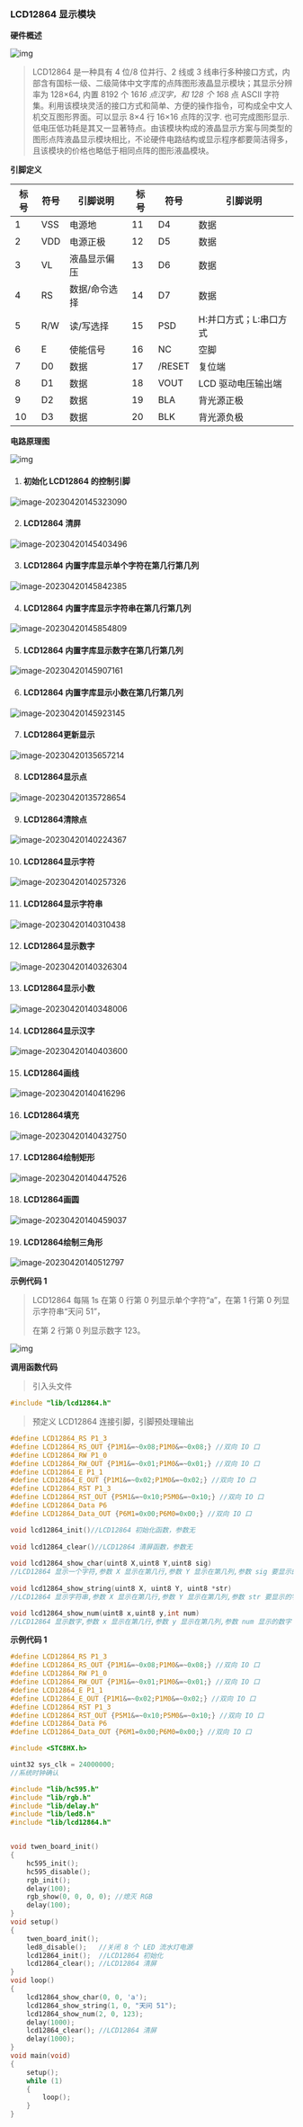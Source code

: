 ### LCD12864 显示模块<!-- {docsify-ignore} -->

 

**硬件概述**

 


![img](LCD12864显示模块.assets/wps348.png) 

 



> LCD12864 是一种具有 4 位/8 位并行、2 线或 3 线串行多种接口方式，内部含有国标一级、二级简体中文字库的点阵图形液晶显示模块；其显示分辨率为 128×64, 内置 8192 个 16*16 点汉字，和 128 个 16*8 点 ASCII 字符集。利用该模块灵活的接口方式和简单、方便的操作指令，可构成全中文人机交互图形界面。可以显示 8×4 行 16×16 点阵的汉字. 也可完成图形显示.低电压低功耗是其又一显著特点。由该模块构成的液晶显示方案与同类型的图形点阵液晶显示模块相比，不论硬件电路结构或显示程序都要简洁得多，且该模块的价格也略低于相同点阵的图形液晶模块。
>

 

**引脚定义**

| 标号 | 符号 | 引脚说明 | 标号 | 符号 | 引脚说明     |
| -------------- | -------------- | ------------------ | -------------- | -------------- | ---------------------- |
| 1              | VSS            | 电源地             | 11             | D4             | 数据                   |
| 2              | VDD            | 电源正极           | 12             | D5             | 数据                   |
| 3              | VL             | 液晶显示偏压       | 13             | D6             | 数据                   |
| 4              | RS             | 数据/命令选择      | 14             | D7             | 数据                   |
| 5              | R/W            | 读/写选择          | 15             | PSD            | H:并口方式；L:串口方式 |
| 6              | E              | 使能信号           | 16             | NC             | 空脚                   |
| 7              | D0             | 数据               | 17             | /RESET         | 复位端                 |
| 8              | D1             | 数据               | 18             | VOUT           | LCD 驱动电压输出端     |
| 9              | D2             | 数据               | 19             | BLA            | 背光源正极             |
| 10             | D3             | 数据               | 20             | BLK            | 背光源负极             |



 

**电路原理图**



![img](LCD12864显示模块.assets/wps349.jpg) 



 

1. #### 初始化 LCD12864 的控制引脚

![image-20230420145323090](LCD12864显示模块.assets/image-20230420145323090.png) 



2. #### LCD12864 清屏

![image-20230420145403496](LCD12864显示模块.assets/image-20230420145403496.png) 



3. #### LCD12864 内置字库显示单个字符在第几行第几列

 ![image-20230420145842385](LCD12864显示模块.assets/image-20230420145842385.png) 



4. #### LCD12864 内置字库显示字符串在第几行第几列

 ![image-20230420145854809](LCD12864显示模块.assets/image-20230420145854809.png) 



5. #### LCD12864 内置字库显示数字在第几行第几列

 ![image-20230420145907161](LCD12864显示模块.assets/image-20230420145907161.png) 



6. #### LCD12864 内置字库显示小数在第几行第几列

![image-20230420145923145](LCD12864显示模块.assets/image-20230420145923145.png) 




7. #### LCD12864更新显示

![image-20230420135657214](LCD12864显示模块.assets/image-20230420135657214.png)  



8. #### LCD12864显示点

![image-20230420135728654](LCD12864显示模块.assets/image-20230420135728654.png) 



9. #### LCD12864清除点

![image-20230420140224367](LCD12864显示模块.assets/image-20230420140224367.png) 



10. #### LCD12864显示字符

![image-20230420140257326](LCD12864显示模块.assets/image-20230420140257326.png) 



11. #### LCD12864显示字符串

![image-20230420140310438](LCD12864显示模块.assets/image-20230420140310438.png) 



12. #### LCD12864显示数字

![image-20230420140326304](LCD12864显示模块.assets/image-20230420140326304.png) 



13. #### LCD12864显示小数

![image-20230420140348006](LCD12864显示模块.assets/image-20230420140348006.png) 



14. #### LCD12864显示汉字

![image-20230420140403600](LCD12864显示模块.assets/image-20230420140403600.png) 



15. #### LCD12864画线

![image-20230420140416296](LCD12864显示模块.assets/image-20230420140416296.png) 



16. #### LCD12864填充

![image-20230420140432750](LCD12864显示模块.assets/image-20230420140432750.png) 



17. #### LCD12864绘制矩形

![image-20230420140447526](LCD12864显示模块.assets/image-20230420140447526.png) 



18. #### LCD12864画圆

![image-20230420140459037](LCD12864显示模块.assets/image-20230420140459037.png) 



19. #### LCD12864绘制三角形

![image-20230420140512797](LCD12864显示模块.assets/image-20230420140512797.png) 








**示例代码 1**

> LCD12864 每隔 1s 在第 0 行第 0 列显示单个字符“a”，在第 1 行第 0 列显示字符串“天问 51”，
>
> 在第 2 行第 0 列显示数字 123。
>



![img](LCD12864显示模块.assets/wps355.png) 

 



**调用函数代码** 

> 引入头文件

 

```c
#include "lib/lcd12864.h"
```



> 预定义 LCD12864 连接引脚，引脚预处理输出

```c
#define LCD12864_RS P1_3
#define LCD12864_RS_OUT {P1M1&=~0x08;P1M0&=~0x08;} //双向 IO 口
#define LCD12864_RW P1_0
#define LCD12864_RW_OUT {P1M1&=~0x01;P1M0&=~0x01;} //双向 IO 口
#define LCD12864_E P1_1
#define LCD12864_E_OUT {P1M1&=~0x02;P1M0&=~0x02;} //双向 IO 口
#define LCD12864_RST P1_3
#define LCD12864_RST_OUT {P5M1&=~0x10;P5M0&=~0x10;} //双向 IO 口
#define LCD12864_Data P6
#define LCD12864_Data_OUT {P6M1=0x00;P6M0=0x00;} //双向 IO 口

void lcd12864_init()//LCD12864 初始化函数，参数无
    
void lcd12864_clear()//LCD12864 清屏函数，参数无
    
void lcd12864_show_char(uint8 X,uint8 Y,uint8 sig)
//LCD12864 显示一个字符,参数 X 显示在第几行,参数 Y 显示在第几列,参数 sig 要显示的字符
    
void lcd12864_show_string(uint8 X, uint8 Y, uint8 *str)
//LCD12864 显示字符串,参数 X 显示在第几行,参数 Y 显示在第几列,参数 str 要显示的字符串

void lcd12864_show_num(uint8 x,uint8 y,int num)
//LCD12864 显示数字,参数 x 显示在第几行,参数 y 显示在第几列,参数 num 显示的数字
```

 

**示例代码 1**

```c
#define LCD12864_RS P1_3
#define LCD12864_RS_OUT {P1M1&=~0x08;P1M0&=~0x08;} //双向 IO 口
#define LCD12864_RW P1_0
#define LCD12864_RW_OUT {P1M1&=~0x01;P1M0&=~0x01;} //双向 IO 口
#define LCD12864_E P1_1
#define LCD12864_E_OUT {P1M1&=~0x02;P1M0&=~0x02;} //双向 IO 口
#define LCD12864_RST P1_3
#define LCD12864_RST_OUT {P5M1&=~0x10;P5M0&=~0x10;} //双向 IO 口
#define LCD12864_Data P6
#define LCD12864_Data_OUT {P6M1=0x00;P6M0=0x00;} //双向 IO 口

#include <STC8HX.h>

uint32 sys_clk = 24000000;
//系统时钟确认

#include "lib/hc595.h"
#include "lib/rgb.h"
#include "lib/delay.h"
#include "lib/led8.h"
#include "lib/lcd12864.h"


void twen_board_init()
{
    hc595_init();
    hc595_disable();
    rgb_init();
    delay(100);
    rgb_show(0, 0, 0, 0); //熄灭 RGB
    delay(100);
}
void setup()
{
    twen_board_init();
    led8_disable();   //关闭 8 个 LED 流水灯电源
    lcd12864_init();  //LCD12864 初始化
    lcd12864_clear(); //LCD12864 清屏
}
void loop()
{
    lcd12864_show_char(0, 0, 'a');
    lcd12864_show_string(1, 0, "天问 51");
    lcd12864_show_num(2, 0, 123);
    delay(1000);
    lcd12864_clear(); //LCD12864 清屏
    delay(1000);
}
void main(void)
{
    setup();
    while (1)
    {
        loop();
    }
}
```

 

 
